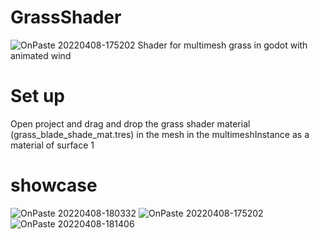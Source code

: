 # GrassShader
![OnPaste 20220408-175202](https://user-images.githubusercontent.com/67319505/162478117-91e57ea8-7e5b-4251-8937-c8d9d768e5b4.png)
Shader for multimesh grass in godot with animated wind
# Set up
Open project and drag and drop the grass shader material (grass_blade_shade_mat.tres) in the mesh in the multimeshInstance as a material of surface 1

# showcase
![OnPaste 20220408-180332](https://user-images.githubusercontent.com/67319505/162480991-63727584-85e1-4b4f-9c1c-cc5ed0900ac8.png)
![OnPaste 20220408-175202](https://user-images.githubusercontent.com/67319505/162481007-60dd0363-b1b8-4a47-969d-3023bb321926.png)
![OnPaste 20220408-181406](https://user-images.githubusercontent.com/67319505/162481518-8ae9cb61-0a27-401a-9b5a-bd78e7248839.png)
